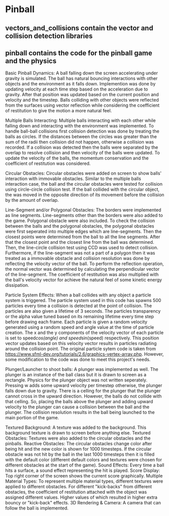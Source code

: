 # Pinball
## vectors_and_collisions contain the vector and collision detection libraries
## pinball contains the code for the pinball game and the physics

Basic Pinball Dynamics: A ball falling down the screen accelerating under gravity is simulated. The ball has natural bouncing interactions with other objects and the environment as it falls down. Implemention was done by updating velocity at each time step based on the acceleration due to gravity. After that position was updated based on the current position and velocity and the timestep. Balls colliding with other objects were reflected from the surfaces using vector reflection while considering the coefficient of restitution to give the motion a more natural feel.

Multiple Balls Interacting: Multiple balls interacting with each other while falling down and interacting with the environment was implemented. To handle ball-ball collisions first collision detection was done by treating the balls as circles. If the distances between the circles was greater than the sum of the radii then collision did not happen, otherwise a collision was recorded. If a collision was detected then the balls were separated by the overlap to resolve collision and then velocity of the balls were updated. To update the velocity of the balls, the momentum conservation and the coefficient of restitution was considered.

Circular Obstacles: Circular obstacles were added on screen to show balls' interaction with immovable obstacles. Similar to the multiple balls interaction case, the ball and the circular obstacles were tested for collision using circle-circle collision test. If the ball collided with the circular object, the was moved in the opposite direction of its movement before the collision by the amount of overlap.

Line-Segment and/or Polygonal Obstacles: The borders were implemented as line segments. Line-segments other than the borders were also added to the game. Polygonal obstacle were also included. To check the collision between the balls and the polygonal obstacles, the polygonal obstacles were first seperated into multiple edges which are line-segments. Then the closest points were determined from the ball to all the line segments. After that the closest point and the closest line from the ball was determined. Then, the line-circle collision test using CCD was used to detect collision. Furthermore, if the line-segment was not a part of a polygon then it was treated as a immovable obstacle and collision resolution was done by reflecting the velocity vector of the ball. To perform the reflection operation, the normal vector was determined by calculating the perpendicular vector of the line-segment. The coefficient of restitution was also multiplied with the ball's velocity vector for achieve the natural feel of some kinetic energy dissipation.

Particle System Effects: When a ball collides with any object a particle system is triggered. The particle system used in this code has spawns 500 particles every time a collision is detected at the point of collision. The particles are also given a lifetime of 3 seconds. The particles transparency or the alpha value tuned based on its remaining lifetime every time step before drawing each frame.  Each particle is given a random velocity generated using a random speed and angle value at the time of particle creation. The x and the y components of the velocity vector of each particle is set to speed*cos(angle) and speed*sin(speed) respectively. This position vector updates based on this velocity vector results in particles radiating around the collision point. The original particle sytem code is taken from https://www.sfml-dev.org/tutorials/2.6/graphics-vertex-array.php. However, some modification to the code was done to meet this project's needs.

Plunger/Launcher to shoot balls: A plunger was implemented as well. The plunger is an instance of the ball class but it is drawn to screen as a rectangle. Physics for the plunger object was not written seperately. Pressing w adds some upward velocity per timestep otherwise, the plunger falls down due to gravity. There is a celling for the plunger that the plunger cannot cross in the upward direction. However, the balls do not collide with that celling. So, placing the balls above the plunger and adding upward velocity to the plunger can cause a collision between the ball and the plunger. The collision resolution results in the ball being launched to the main portion of the game.

Textured Background: A texture was added to the background. This background texture is drawn to screen before anything else.
Textured Obstacles: Textures were also added to the circular obstacles and the pinballs.
Reactive Obstacles: The circular obstacles change color after being hit and the new color is shown for 1000 timesteps. If the circular obstacle was not hit by the ball in the last 1000 timesteps then it is filled with the default color (different default colors and textures were chosen for different obstacles at the start of the game).
Sound Effects: Every time a ball hits a surface, a sound effect representing the hit is played.
Score Display: Top right corner of the screen shows the current score graphically.
Multiple Material Types: To represent multiple material types, different textures were applied to different obstacles. For different "kick-backs" from different obstacles, the coefficient of restitution attached with the object was assigned different values. Higher values of which resulted in higher extra bouncy or "kick-back" effects.
3D Rendering & Camera: A camera that can follow the ball is implemented.
